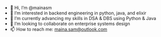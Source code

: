 - 👋 Hi, I’m @mainasm
- 👀 I’m interested in backend engineering in python, java, and elixir
- 🌱 I’m currently advancing my skills in DSA & DBS using Python & Java
- 💞️ I’m looking to collaborate on enterprise systems design
- 📫 How to reach me: maina.sam@outlook.com

<!---
mainasm/mainasm is a ✨ special ✨ repository because its `README.md` (this file) appears on your GitHub profile.
You can click the Preview link to take a look at your changes.
--->
